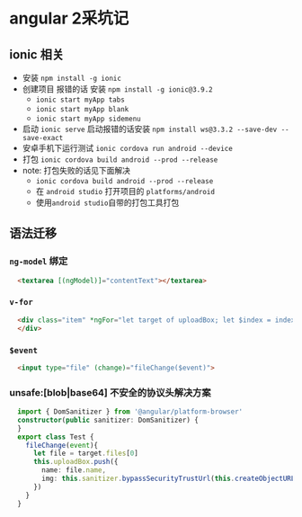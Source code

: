 # angular 2采坑记

## ionic 相关

* 安装 `npm install -g ionic`
* 创建项目 报错的话 安装 `npm install -g ionic@3.9.2`
  * `ionic start myApp tabs`
  * `ionic start myApp blank`
  * `ionic start myApp sidemenu`
* 启动 `ionic serve` 启动报错的话安装 `npm install ws@3.3.2 --save-dev --save-exact`
* 安卓手机下运行测试 `ionic cordova run android --device`
* 打包 `ionic cordova build android --prod --release`
* note: 打包失败的话见下面解决
  * `ionic cordova build android --prod --release`
  * 在 `android studio` 打开项目的 `platforms/android`
  * 使用`android studio`自带的打包工具打包


## 语法迁移

### `ng-model` 绑定
```html
  <textarea [(ngModel)]="contentText"></textarea>
```

### `v-for` 
```html
  <div class="item" *ngFor="let target of uploadBox; let $index = index">
  </div>
```

### `$event`
```html
  <input type="file" (change)="fileChange($event)">
```

### unsafe:[blob|base64] 不安全的协议头解决方案

```typescript
  import { DomSanitizer } from '@angular/platform-browser'
  constructor(public sanitizer: DomSanitizer) {
  }
  export class Test {
    fileChange(event){
      let file = target.files[0]
      this.uploadBox.push({
        name: file.name,
        img: this.sanitizer.bypassSecurityTrustUrl(this.createObjectURL(file))
      })
    }
  }
```
